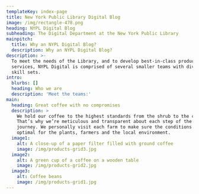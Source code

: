 ```yaml
---
templateKey: index-page
title: New York Public Library Digital Blog
image: /img/rectangle-478.png
heading: NYPL Digital Blog
subheading: The Digital Department at the New York Public Library
mainpitch:
  title: Why an NYPL Digital Blog?
  description: Why an NYPL Digital Blog?
description: >-
  To meet the needs of the Library, and to develop best-in-class products and
  services, NYPL Digital is comprised of several smaller teams with diverse
  skill sets.
intro:
  blurbs: []
  heading: Who we are
  description: 'Meet the teams:'
main:
  heading: Great coffee with no compromises
  description: >
    We hold our coffee to the highest standards from the shrub to the cup.
    That’s why we’re meticulous and transparent about each step of the coffee’s
    journey. We personally visit each farm to make sure the conditions are
    optimal for the plants, farmers and the local environment.
  image1:
    alt: A close-up of a paper filter filled with ground coffee
    image: /img/products-grid3.jpg
  image2:
    alt: A green cup of a coffee on a wooden table
    image: /img/products-grid2.jpg
  image3:
    alt: Coffee beans
    image: /img/products-grid1.jpg
---
```


